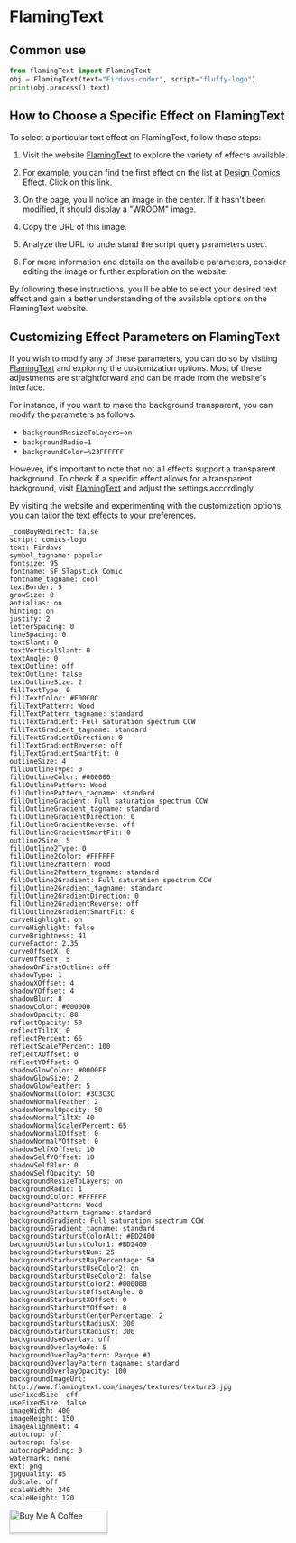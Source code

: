 # FlamingText

## Common use
```python
from flamingText import FlamingText 
obj = FlamingText(text="Firdavs-coder", script="fluffy-logo")
print(obj.process().text)
```

## How to Choose a Specific Effect on FlamingText

To select a particular text effect on FlamingText, follow these steps:

1. Visit the website [FlamingText](https://flamingtext.com/) to explore the variety of effects available.

2. For example, you can find the first effect on the list at [Design Comics Effect](https://flamingtext.com/logo/Design-Comics?_variations=true). Click on this link.

3. On the page, you'll notice an image in the center. If it hasn't been modified, it should display a "WROOM" image.

4. Copy the URL of this image.

5. Analyze the URL to understand the script query parameters used.

6. For more information and details on the available parameters, consider editing the image or further exploration on the website.

By following these instructions, you'll be able to select your desired text effect and gain a better understanding of the available options on the FlamingText website.


## Customizing Effect Parameters on FlamingText

If you wish to modify any of these parameters, you can do so by visiting [FlamingText](https://flamingtext.com/) and exploring the customization options. Most of these adjustments are straightforward and can be made from the website's interface.

For instance, if you want to make the background transparent, you can modify the parameters as follows:
- `backgroundResizeToLayers=on`
- `backgroundRadio=1`
- `backgroundColor=%23FFFFFF`

However, it's important to note that not all effects support a transparent background. To check if a specific effect allows for a transparent background, visit [FlamingText](https://flamingtext.com/) and adjust the settings accordingly.

By visiting the website and experimenting with the customization options, you can tailor the text effects to your preferences.


```
_comBuyRedirect: false
script: comics-logo
text: Firdavs
symbol_tagname: popular
fontsize: 95
fontname: SF Slapstick Comic
fontname_tagname: cool
textBorder: 5
growSize: 0
antialias: on
hinting: on
justify: 2
letterSpacing: 0
lineSpacing: 0
textSlant: 0
textVerticalSlant: 0
textAngle: 0
textOutline: off
textOutline: false
textOutlineSize: 2
fillTextType: 0
fillTextColor: #F00C0C
fillTextPattern: Wood
fillTextPattern_tagname: standard
fillTextGradient: Full saturation spectrum CCW
fillTextGradient_tagname: standard
fillTextGradientDirection: 0
fillTextGradientReverse: off
fillTextGradientSmartFit: 0
outlineSize: 4
fillOutlineType: 0
fillOutlineColor: #000000
fillOutlinePattern: Wood
fillOutlinePattern_tagname: standard
fillOutlineGradient: Full saturation spectrum CCW
fillOutlineGradient_tagname: standard
fillOutlineGradientDirection: 0
fillOutlineGradientReverse: off
fillOutlineGradientSmartFit: 0
outline2Size: 5
fillOutline2Type: 0
fillOutline2Color: #FFFFFF
fillOutline2Pattern: Wood
fillOutline2Pattern_tagname: standard
fillOutline2Gradient: Full saturation spectrum CCW
fillOutline2Gradient_tagname: standard
fillOutline2GradientDirection: 0
fillOutline2GradientReverse: off
fillOutline2GradientSmartFit: 0
curveHighlight: on
curveHighlight: false
curveBrightness: 41
curveFactor: 2.35
curveOffsetX: 0
curveOffsetY: 5
shadowOnFirstOutline: off
shadowType: 1
shadowXOffset: 4
shadowYOffset: 4
shadowBlur: 8
shadowColor: #000000
shadowOpacity: 80
reflectOpacity: 50
reflectTiltX: 0
reflectPercent: 66
reflectScaleYPercent: 100
reflectXOffset: 0
reflectYOffset: 0
shadowGlowColor: #0000FF
shadowGlowSize: 2
shadowGlowFeather: 5
shadowNormalColor: #3C3C3C
shadowNormalFeather: 2
shadowNormalOpacity: 50
shadowNormalTiltX: 40
shadowNormalScaleYPercent: 65
shadowNormalXOffset: 0
shadowNormalYOffset: 0
shadowSelfXOffset: 10
shadowSelfYOffset: 10
shadowSelfBlur: 0
shadowSelfOpacity: 50
backgroundResizeToLayers: on
backgroundRadio: 1
backgroundColor: #FFFFFF
backgroundPattern: Wood
backgroundPattern_tagname: standard
backgroundGradient: Full saturation spectrum CCW
backgroundGradient_tagname: standard
backgroundStarburstColorAlt: #ED2400
backgroundStarburstColor1: #BD2409
backgroundStarburstNum: 25
backgroundStarburstRayPercentage: 50
backgroundStarburstUseColor2: on
backgroundStarburstUseColor2: false
backgroundStarburstColor2: #000000
backgroundStarburstOffsetAngle: 0
backgroundStarburstXOffset: 0
backgroundStarburstYOffset: 0
backgroundStarburstCenterPercentage: 2
backgroundStarburstRadiusX: 300
backgroundStarburstRadiusY: 300
backgroundUseOverlay: off
backgroundOverlayMode: 5
backgroundOverlayPattern: Parque #1
backgroundOverlayPattern_tagname: standard
backgroundOverlayOpacity: 100
backgroundImageUrl: http://www.flamingtext.com/images/textures/texture3.jpg
useFixedSize: off
useFixedSize: false
imageWidth: 400
imageHeight: 150
imageAlignment: 4
autocrop: off
autocrop: false
autocropPadding: 0
watermark: none
ext: png
jpgQuality: 85
doScale: off
scaleWidth: 240
scaleHeight: 120
```

<a href="https://www.buymeacoffee.com/firdavs" target="_blank"><img src="https://www.buymeacoffee.com/assets/img/custom_images/orange_img.png" alt="Buy Me A Coffee" style="height: 41px !important;width: 174px !important;box-shadow: 0px 3px 2px 0px rgba(190, 190, 190, 0.5) !important;-webkit-box-shadow: 0px 3px 2px 0px rgba(190, 190, 190, 0.5) !important;" ></a>

